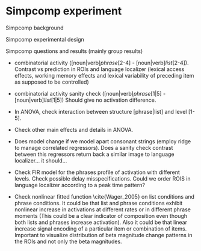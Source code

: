 # Simpcomp experiment



Simpcomp background


Simpcomp experimental design


Simpcomp questions and results (mainly group results)

+ combinatorial activity ([noun|verb]_phrase_[2-4] - [noun|verb]_list_[2-4]). Contrast vs prediction in ROIs and language localizer (lexical access effects, working memory effects and lexical variability of preceding item as supposed to be controlled)

+ combinatorial activity sanity check ([noun|verb]_phrase_[1|5] - [noun|verb]_list_[1|5]) Should give no activation difference.

+ In ANOVA, check interaction between structure [phrase|list] and level [1-5].

+ Check other main effects and details in ANOVA.

+ Does model change if we model apart consonant strings (employ ridge to manage correlated regressors). Does a sanity check contrast between this regressors return back a similar image to language localizer... it should...

+ Check FIR model for the phrases profile of activation with different levels. Check possible delay misspecifications. Could we order ROIS in language localizer according to a peak time pattern?

+ Check nonlinear fitted function \cite{Wager_2005} on list conditions and phrase conditions. It could be that list and phrase conditions exhibit nonlinear increase in activations at different rates or in different phrase moments (This could be a clear indicator of composition even though both lists and phrases increase activation). Also it could be that linear increase signal encoding of a particular item or combination of items. Important to visualize distribution of beta magnitude change patterns in the ROIs and not only the beta magnitudes.